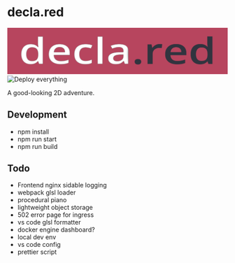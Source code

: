 # decla.red

![logo](frontend/static/declared.png)
![Deploy everything](https://github.com/schmelczerandras/decla.red/workflows/Deploy%20everything/badge.svg)

A good-looking 2D adventure.

## Development

- npm install
- npm run start
- npm run build

## Todo

- Frontend nginx sidable logging
- webpack glsl loader
- procedural piano
- lightweight object storage
- 502 error page for ingress
- vs code glsl formatter
- docker engine dashboard?
- local dev env
- vs code config
- prettier script
